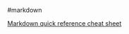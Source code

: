 #markdown

[Markdown quick reference cheat sheet](https://guides.github.com/features/mastering-markdown/)